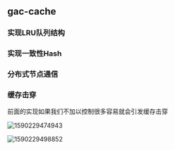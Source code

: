 ## gac-cache

### 实现LRU队列结构

### 实现一致性Hash



### 分布式节点通信



### 缓存击穿

前面的实现如果我们不加以控制很多容易就会引发缓存击穿

![1590229474943](C:\Users\priva\AppData\Roaming\Typora\typora-user-images\1590229474943.png)

![1590229498852](C:\Users\priva\AppData\Roaming\Typora\typora-user-images\1590229498852.png)